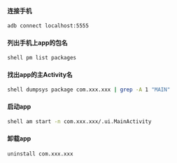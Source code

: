 #### 连接手机
```bash
adb connect localhost:5555
```
#### 列出手机上app的包名
```bash
shell pm list packages
```
#### 找出app的主Activity名
```bash
shell dumpsys package com.xxx.xxx | grep -A 1 "MAIN"
```
#### 启动app
```bash
shell am start -n com.xxx.xxx/.ui.MainActivity
```
#### 卸载app
```bash
uninstall com.xxx.xxx
```
